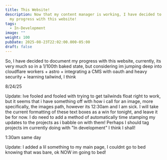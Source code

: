```yaml
---
title: This Website!
description: Now that my content manager is working, I have decided to document
  my progress with this website!
tags:
  - In-Development
image: ""
weight: 100
pubDate: 2025-08-23T22:02:00.000-05:00
draft: false
---
```

So, I have decided to document my progress with this website, currently, its very much so in a 1/100th baked state, but considering im jumping deep into cloudflare workers + astro + integrating a CMS with oauth and heavy security + learning tailwind, I think

8/24/25

Update: Ive fooled and fooled with trying to get tailwinds float right to work, but it seems that i have something off with how i call for an image, more specifically, the images path, however its 12:30am and I am sick. I will take the current formatting of these text boxes as a win for tonight, and leave it be for now. I do need to add a method of automatically time stamping my updates to the projects as i babble on with them! Perhaps I should tag projects im currently doing with "In development" I think I shall!

1:30am same day

Update: I added a lil something to my main page, I couldnt go to bed knowing that was bare, ok NOW im going to bed!

